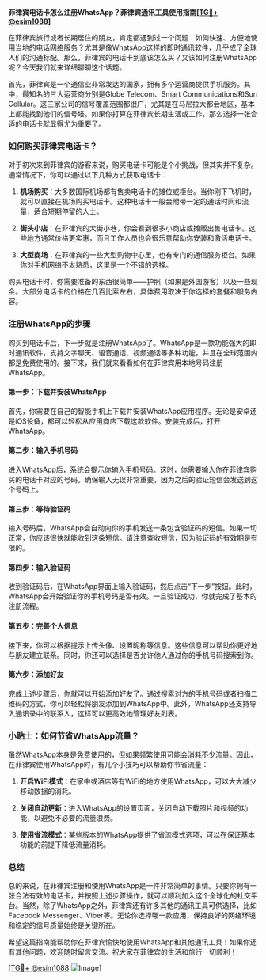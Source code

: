 **菲律宾电话卡怎么注册WhatsApp？菲律宾通讯工具使用指南[[TG💪+ @esim1088](https://t.me/s/esim1088)]**

在菲律宾旅行或者长期居住的朋友，肯定都遇到过一个问题：如何快速、方便地使用当地的电话网络服务？尤其是像WhatsApp这样的即时通讯软件，几乎成了全球人们的沟通标配。那么，菲律宾的电话卡到底该怎么买？又该如何注册WhatsApp呢？今天我们就来详细聊聊这个话题。

首先，菲律宾是一个通信业非常发达的国家，拥有多个运营商提供手机服务。其中，最知名的三大运营商分别是Globe Telecom、Smart Communications和Sun Cellular。这三家公司的信号覆盖范围都很广，尤其是在马尼拉大都会地区，基本上都能找到他们的信号塔。如果你打算在菲律宾长期生活或工作，那么选择一张合适的电话卡就显得尤为重要了。

### **如何购买菲律宾电话卡？**

对于初次来到菲律宾的游客来说，购买电话卡可能是个小挑战，但其实并不复杂。通常情况下，你可以通过以下几种方式获取电话卡：

1. **机场购买**：大多数国际机场都有售卖电话卡的摊位或柜台。当你刚下飞机时，就可以直接在机场购买电话卡。这种电话卡一般会附带一定的通话时间和流量，适合短期停留的人士。

2. **街头小店**：在菲律宾的大街小巷，你会看到很多小商店或摊贩出售电话卡。这些地方通常价格更实惠，而且工作人员也会很乐意帮助你安装和激活电话卡。

3. **大型商场**：在菲律宾的一些大型购物中心里，也有专门的通信服务柜台。如果你对手机网络不太熟悉，这里是一个不错的选择。

购买电话卡时，你需要准备的东西很简单——护照（如果是外国游客）以及一些现金。大部分电话卡的价格在几百比索左右，具体费用取决于你选择的套餐和服务内容。

### **注册WhatsApp的步骤**

购买到电话卡后，下一步就是注册WhatsApp了。WhatsApp是一款功能强大的即时通讯软件，支持文字聊天、语音通话、视频通话等多种功能，并且在全球范围内都是免费使用的。接下来，我们就来看看如何在菲律宾用本地号码注册WhatsApp。

#### **第一步：下载并安装WhatsApp**
首先，你需要在自己的智能手机上下载并安装WhatsApp应用程序。无论是安卓还是iOS设备，都可以轻松从应用商店下载这款软件。安装完成后，打开WhatsApp。

#### **第二步：输入手机号码**
进入WhatsApp后，系统会提示你输入手机号码。这时，你需要输入你在菲律宾购买的电话卡对应的号码。确保输入无误非常重要，因为之后的验证短信会发送到这个号码上。

#### **第三步：等待验证码**
输入号码后，WhatsApp会自动向你的手机发送一条包含验证码的短信。如果一切正常，你应该很快就能收到这条短信。请注意查收短信，因为验证码的有效期是有限的。

#### **第四步：输入验证码**
收到验证码后，在WhatsApp界面上输入验证码，然后点击“下一步”按钮。此时，WhatsApp会开始验证你的手机号码是否有效。一旦验证成功，你就完成了基本的注册流程。

#### **第五步：完善个人信息**
接下来，你可以根据提示上传头像、设置昵称等信息。这些信息可以帮助你更好地与朋友建立联系。同时，你还可以选择是否允许他人通过你的手机号码搜索到你。

#### **第六步：添加好友**
完成上述步骤后，你就可以开始添加好友了。通过搜索对方的手机号码或者扫描二维码的方式，你可以轻松将朋友添加到WhatsApp中。此外，WhatsApp还支持导入通讯录中的联系人，这样可以更高效地管理好友列表。

### **小贴士：如何节省WhatsApp流量？**

虽然WhatsApp本身是免费使用的，但如果频繁使用可能会消耗不少流量。因此，在菲律宾使用WhatsApp时，有几个小技巧可以帮助你节省流量：

1. **开启WiFi模式**：在家中或酒店等有WiFi的地方使用WhatsApp，可以大大减少移动数据的消耗。
   
2. **关闭自动更新**：进入WhatsApp的设置页面，关闭自动下载照片和视频的功能，以避免不必要的流量浪费。

3. **使用省流模式**：某些版本的WhatsApp提供了省流模式选项，可以在保证基本功能的前提下降低流量消耗。

### **总结**

总的来说，在菲律宾注册和使用WhatsApp是一件非常简单的事情。只要你拥有一张合法有效的电话卡，并按照上述步骤操作，就可以顺利加入这个全球化的社交平台。当然，除了WhatsApp之外，菲律宾还有许多其他的通讯工具可供选择，比如Facebook Messenger、Viber等。无论你选择哪一款应用，保持良好的网络环境和稳定的信号质量始终是关键所在。

希望这篇指南能帮助你在菲律宾愉快地使用WhatsApp和其他通讯工具！如果你还有其他问题，欢迎随时留言交流。祝大家在菲律宾的生活和旅行一切顺利！

[[TG💪+ @esim1088](https://t.me/s/esim1088) ![Image](https://i.postimg.cc/4NQfJmqS/Snipaste-2025-05-13-00-14-12.png)]